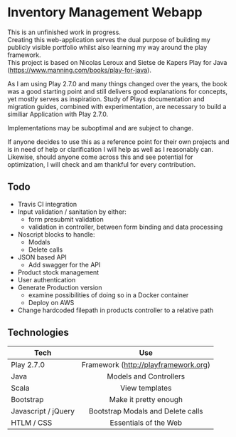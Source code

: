 # Inventory Management Webapp

This is an unfinished work in progress.  
Creating this web-application serves the dual purpose of building my publicly visible portfolio whilst also learning my way around the play framework.  
This project is based on Nicolas Leroux and Sietse de Kapers Play for Java (https://www.manning.com/books/play-for-java).
 
As I am using Play 2.7.0 and many things changed over the years, the book was a good starting point and still delivers good explanations for concepts,  
yet mostly serves as inspiration. Study of Plays documentation and migration guides, combined with experimentation, 
are necessary to build a similiar Application with Play 2.7.0.


Implementations may be suboptimal and are subject to change.

If anyone decides to use this as a reference point for their own projects and is in need of help or clarification I will help as well as I reasonably can.  
Likewise, should anyone come across this and see potential for optimization, I will check and am thankful for every contribution.

## Todo
* Travis CI integration 
* Input validation / sanitation by either:
    * form presubmit validation
    * validation in controller, between form binding and data processing
* Noscript blocks to handle:
    * Modals
    * Delete calls
* JSON based API
    * Add swagger for the API
* Product stock management
* User authentication
* Generate Production version
    * examine possibilities of doing so in a  Docker container
    * Deploy on AWS
* Change hardcoded filepath in products controller to a relative path

## Technologies
| Tech                  | Use                                   |
| --------------------- |:-------------------------------------:|
| Play 2.7.0            | Framework (http://playframework.org)  |
| Java                  | Models and Controllers                |
| Scala                 | View templates                        |
| Bootstrap             | Make it pretty enough                 |
| Javascript / jQuery   | Bootstrap Modals and Delete calls     |
| HTLM / CSS            | Essentials of the Web                 |

